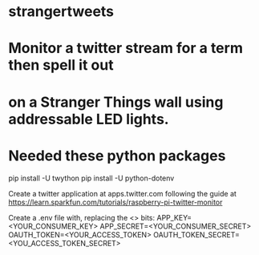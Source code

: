 # strangertweets
# Monitor a twitter stream for a term then spell it out
# on a Stranger Things wall using addressable LED lights.

# Needed these python packages
pip install -U twython
pip install -U python-dotenv

Create a twitter application at apps.twitter.com following the guide at https://learn.sparkfun.com/tutorials/raspberry-pi-twitter-monitor

Create a .env file with, replacing the <> bits:
APP_KEY=<YOUR_CONSUMER_KEY>
APP_SECRET=<YOUR_CONSUMER_SECRET>
OAUTH_TOKEN=<YOUR_ACCESS_TOKEN>
OAUTH_TOKEN_SECRET=<YOU_ACCESS_TOKEN_SECRET>
